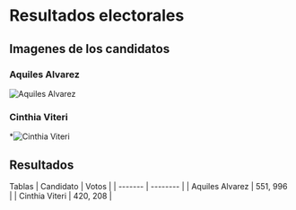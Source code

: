 # Resultados electorales 

## Imagenes de los candidatos
### Aquiles Alvarez
![Aquiles Alvarez](/ruta/a/la/imagen.jpg)
### Cinthia Viteri
*![Cinthia Viteri](/ruta/a/la/imagen.jpg)

## Resultados 

Tablas 
| Candidato | Votos   |
| ------- | -------- |
| Aquiles Alvarez  | 551, 996   |
| Cinthia Viteri   | 420, 208   |
